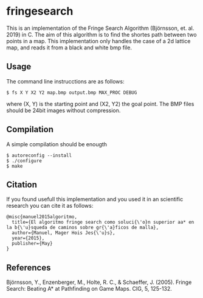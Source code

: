 # fringesearch

This is an implementation of the Fringe Search Algorithm (Björnsson, et. al. 2019) in C. The aim of this algorithm is to find the shortes path between two points in a map. This implementation only handles the case of a 2d lattice map, and reads it from a black and white bmp file. 

## Usage

The command line instrucctions are as follows:

`$ fs X Y X2 Y2 map.bmp output.bmp MAX_PROC DEBUG`

where (X, Y) is the starting point and (X2, Y2) the goal point. The BMP files should be 24bit images without compression. 


## Compilation

A simple compilation should be enougth

```
$ autoreconfig --install
$ ./configure
$ make
```

## Citation

If you found usefull this implementation and you used it in an scientific research you can cite it as follows:
```
@misc{manuel2015algoritmo,
  title={El algoritmo fringe search como soluci{\'o}n superior aa* en la b{\'u}squeda de caminos sobre gr{\'a}ficos de malla},
  author={Manuel, Mager Hois Jes{\'u}s},
  year={2015},
  publisher={May}
}
```
## References

Björnsson, Y., Enzenberger, M., Holte, R. C., & Schaeffer, J. (2005). Fringe Search: Beating A* at Pathfinding on Game Maps. CIG, 5, 125-132.
